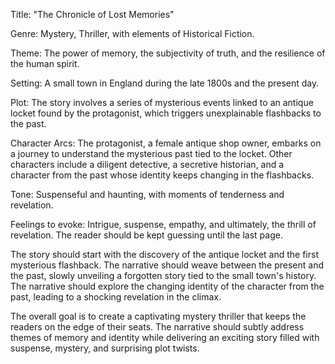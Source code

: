 Title: "The Chronicle of Lost Memories"

Genre: Mystery, Thriller, with elements of Historical Fiction.

Theme: The power of memory, the subjectivity of truth, and the resilience of the human spirit.

Setting: A small town in England during the late 1800s and the present day.

Plot: The story involves a series of mysterious events linked to an antique locket found by the protagonist, which triggers unexplainable flashbacks to the past.

Character Arcs: The protagonist, a female antique shop owner, embarks on a journey to understand the mysterious past tied to the locket. Other characters include a diligent detective, a secretive historian, and a character from the past whose identity keeps changing in the flashbacks.

Tone: Suspenseful and haunting, with moments of tenderness and revelation.

Feelings to evoke: Intrigue, suspense, empathy, and ultimately, the thrill of revelation. The reader should be kept guessing until the last page.

The story should start with the discovery of the antique locket and the first mysterious flashback. The narrative should weave between the present and the past, slowly unveiling a forgotten story tied to the small town's history. The narrative should explore the changing identity of the character from the past, leading to a shocking revelation in the climax.

The overall goal is to create a captivating mystery thriller that keeps the readers on the edge of their seats. The narrative should subtly address themes of memory and identity while delivering an exciting story filled with suspense, mystery, and surprising plot twists.
